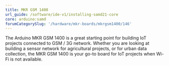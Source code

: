 ```yaml
---
title: MKR GSM 1400
url_guide: /software/ide-v1/installing-samd21-core
core: arduino:samd
forumCategorySlug: '/hardware/mkr-boards/mkrgsm1400/146'
---
```


The Arduino MKR GSM 1400 is a great starting point for building IoT projects connected to GSM / 3G network. Whether you are looking at building a sensor network for agricultural projects, or for urban data collection, the MKR GSM 1400 is your go-to board for IoT projects when Wi-Fi is not available.